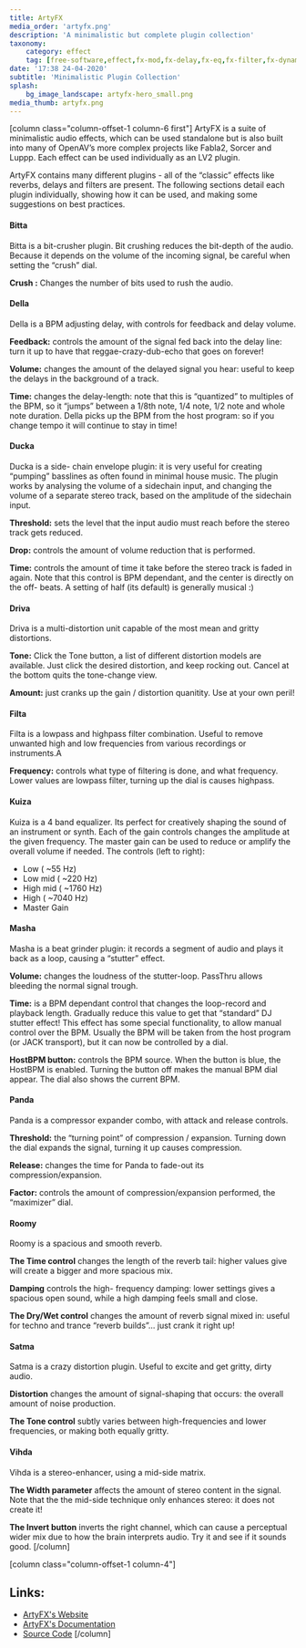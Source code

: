 ```yaml
---
title: ArtyFX
media_order: 'artyfx.png'
description: 'A minimalistic but complete plugin collection'
taxonomy:
    category: effect
    tag: [free-software,effect,fx-mod,fx-delay,fx-eq,fx-filter,fx-dynamics,fx-distortion,fx-other,ucase-pr,ucase-fx]
date: '17:38 24-04-2020'
subtitle: 'Minimalistic Plugin Collection'
splash:
    bg_image_landscape: artyfx-hero_small.png
media_thumb: artyfx.png
---
```

[column class="column-offset-1 column-6 first"]
ArtyFX is a suite of minimalistic audio effects, which can be used standalone but is also built into many of OpenAV’s more complex projects like Fabla2, Sorcer and Luppp. Each effect can be used individually as an LV2 plugin.

ArtyFX contains many different plugins - all of the “classic” effects like reverbs, delays and filters are present. The following sections detail each plugin individually, showing how it can be used, and making some suggestions on best practices.

#### Bitta
Bitta is a bit-crusher plugin. Bit crushing reduces the bit-depth of the audio. Because it depends on the volume of the incoming signal, be careful when setting the “crush” dial.

**Crush :** Changes the number of bits used to rush the audio.

#### Della
Della is a BPM adjusting delay, with controls for feedback and delay volume.

**Feedback:** controls the amount of the signal fed back into the delay line: turn it up to have that reggae-crazy-dub-echo that goes on forever!

**Volume:** changes the amount of the delayed signal you hear: useful to keep the delays in the background of a track.

**Time:** changes the delay-length: note that this is “quantized” to multiples of the BPM, so it “jumps” between a 1/8th note, 1/4 note, 1/2 note and whole note duration. Della picks up the BPM from the host program: so if you change tempo it will continue to stay in time!

#### Ducka
Ducka is a side- chain envelope plugin: it is very useful for creating “pumping” basslines as often found in minimal house music. The plugin works by analysing the volume of a sidechain input, and changing the volume of a separate stereo track, based on the amplitude of the sidechain input.

**Threshold:** sets the level that the input audio must reach before the stereo track gets reduced.

**Drop:** controls the amount of volume reduction that is performed.

**Time:** controls the amount of time it take before the stereo track is faded in again. Note that this control is BPM dependant, and the center is directly on the off- beats. A setting of half (its default) is generally musical :)

#### Driva
Driva is a multi-distortion unit capable of the most mean and gritty distortions.

**Tone:** Click the Tone button, a list of different distortion models are available. Just click the desired distortion, and keep rocking out. Cancel at the bottom quits the tone-change view.

**Amount:** just cranks up the gain / distortion quanitity. Use at your own peril!

#### Filta
Filta is a lowpass and highpass filter combination. Useful to remove unwanted high and low frequencies from various recordings or instruments.A

**Frequency:** controls what type of filtering is done, and what frequency. Lower values are lowpass filter, turning up the dial is causes highpass.

#### Kuiza
Kuiza is a 4 band equalizer. Its perfect for creatively shaping the sound of an instrument or synth. Each of the gain controls changes the amplitude at the given frequency. The master gain can be used to reduce or amplify the overall volume if needed. The controls (left to right):

* Low ( ~55 Hz)
* Low mid ( ~220 Hz)
* High mid ( ~1760 Hz)
* High ( ~7040 Hz)
* Master Gain

#### Masha
Masha is a beat grinder plugin: it records a segment of audio and plays it back as a loop, causing a “stutter” effect.

**Volume:** changes the loudness of the stutter-loop. PassThru allows bleeding the normal signal trough.

**Time:** is a BPM dependant control that changes the loop-record and playback length. Gradually reduce this value to get that “standard” DJ stutter effect! This effect has some special functionality, to allow manual control over the BPM. Usually the BPM will be taken from the host program (or JACK transport), but it can now be controlled by a dial.

**HostBPM button:** controls the BPM source. When the button is blue, the HostBPM is enabled. Turning the button off makes the manual BPM dial appear. The dial also shows the current BPM.

#### Panda
Panda is a compressor expander combo, with attack and release controls.

**Threshold:** the “turning point” of compression / expansion. Turning down the dial expands the signal, turning it up causes compression.

**Release:** changes the time for Panda to fade-out its compression/expansion.

**Factor:** controls the amount of compression/expansion performed, the “maximizer” dial.

#### Roomy
Roomy is a spacious and smooth reverb.

**The Time control** changes the length of the reverb tail: higher values give will create a bigger and more spacious mix.

**Damping** controls the high- frequency damping: lower settings gives a spacious open sound, while a high damping feels small and close.

**The Dry/Wet control** changes the amount of reverb signal mixed in: useful for techno and trance “reverb builds”... just crank it right up!

#### Satma
Satma is a crazy distortion plugin. Useful to excite and get gritty, dirty audio.

**Distortion** changes the amount of signal-shaping that occurs: the overall amount of noise production.

**The Tone control** subtly varies between high-frequencies and lower frequencies, or making both equally gritty.

#### Vihda
Vihda is a stereo-enhancer, using a mid-side matrix.

**The Width parameter** affects the amount of stereo content in the signal. Note that the the mid-side technique only enhances stereo: it does not create it!

**The Invert button** inverts the right channel, which can cause a perceptual wider mix due to how the brain interprets audio. Try it and see if it sounds good.
[/column]

[column class="column-offset-1 column-4"]
## Links:
+ [ArtyFX's Website](http://openavproductions.com/artyfx/)
+ [ArtyFX's Documentation](http://openavproductions.com/doc/artyfx.html)
+ [Source Code](https://github.com/openAVproductions/openAV-ArtyFX)
[/column]


